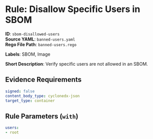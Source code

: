 # Rule: Disallow Specific Users in SBOM

**ID**: `sbom-disallowed-users`  
**Source YAML**: `banned-users.yaml`  
**Rego File Path**: `banned-users.rego`  

**Labels**: SBOM, Image

**Short Description**: Verify specific users are not allowed in an SBOM.

## Evidence Requirements

```yaml
signed: false
content_body_type: cyclonedx-json
target_type: container
```
## Rule Parameters (`with`)

```yaml
users:
- root
```
